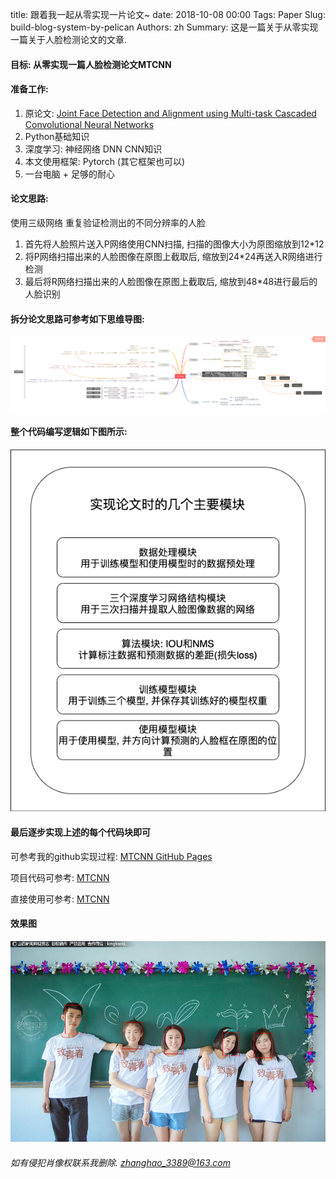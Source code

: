 title: 跟着我一起从零实现一片论文~
date: 2018-10-08 00:00
Tags: Paper
Slug: build-blog-system-by-pelican
Authors: zh
Summary: 这是一篇关于从零实现一篇关于人脸检测论文的文章.

#### 目标: 从零实现一篇人脸检测论文MTCNN

#### 准备工作:

1. 原论文: [Joint Face Detection and Alignment using Multi-task Cascaded Convolutional Neural Networks](https://github.com/Mrzhang3389/MTCNN/blob/master/Mtcnn_Step/%E5%8F%82%E8%80%83%E8%B5%84%E6%96%99/(mtcnn)Joint%20Face%20Detection%20and%20Alignment%20using%20Multi-task%20Cascaded%20Convolutional%20Neural%20Networks.pdf)
2. Python基础知识
3. 深度学习: 神经网络 DNN CNN知识
4. 本文使用框架: Pytorch  (其它框架也可以)
5. 一台电脑 + 足够的耐心

#### 论文思路:

使用三级网络 重复验证检测出的不同分辨率的人脸

1. 首先将人脸照片送入P网络使用CNN扫描, 扫描的图像大小为原图缩放到12*12
2. 将P网络扫描出来的人脸图像在原图上截取后, 缩放到24*24再送入R网络进行检测
3. 最后将R网络扫描出来的人脸图像在原图上截取后, 缩放到48*48进行最后的人脸识别

#### 拆分论文思路可参考如下思维导图:

![思维导图](https://raw.githubusercontent.com/Mrzhang3389/MTCNN/master/Mtcnn_Step/%E5%8F%82%E8%80%83%E8%B5%84%E6%96%99/MTCNN.png)

#### 整个代码编写逻辑如下图所示:

![代码模块](https://raw.githubusercontent.com/Mrzhang3389/MTCNN/master/Mtcnn_Step/%E5%AE%9E%E7%8E%B0%E4%BB%A3%E7%A0%81%E4%B8%BB%E8%A6%81%E7%BB%93%E6%9E%84.png)

#### 最后逐步实现上述的每个代码块即可

可参考我的github实现过程: [MTCNN GitHub Pages](https://mrzhang3389.github.io/MTCNN/)

项目代码可参考: [MTCNN](https://github.com/Mrzhang3389/MTCNN)

直接使用可参考: [MTCNN](https://github.com/Mrzhang3389/faceAlignmentMTCNN)

#### 效果图

![效果图](https://raw.githubusercontent.com/Mrzhang3389/MTCNN/master/MtcnnFinal/%E6%95%88%E6%9E%9C%E5%9B%BE.jpg)

###### 如有侵犯肖像权联系我删除. [zhanghao_3389@163.com](mailto:zhanghao_3389@163.com)
